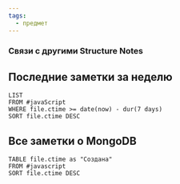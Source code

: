 ```yaml
---
tags:
  - предмет
---
```

### Связи с другими Structure Notes

## Последние заметки за неделю

```dataview
LIST
FROM #javaScript    
WHERE file.ctime >= date(now) - dur(7 days)
SORT file.ctime DESC
```

## Все заметки о MongoDB

```dataview
TABLE file.ctime as "Создана"
FROM #javascript 
SORT file.ctime DESC
```
